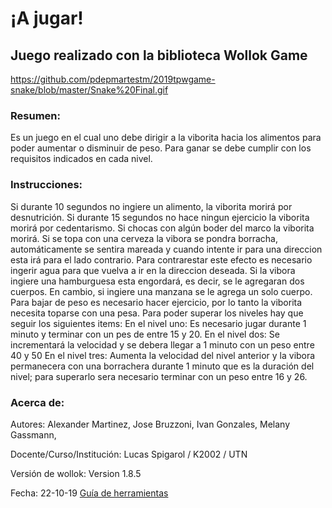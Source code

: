 # ¡A jugar! 

## Juego realizado con la biblioteca Wollok Game
https://github.com/pdepmartestm/2019tpwgame-snake/blob/master/Snake%20Final.gif



### Resumen:
Es un juego en el cual uno debe dirigir a la viborita hacia los alimentos para poder aumentar o disminuir de peso. Para ganar se debe cumplir con los requisitos indicados en cada nivel. 

### Instrucciones:
Si durante 10 segundos no ingiere un alimento, la viborita morirá por desnutrición.
Si durante 15 segundos no hace ningun ejercicio la viborita morirá por cedentarismo.
Si chocas con algún boder del marco la viborita morirá.
Si se topa con una cerveza la vibora se pondra borracha, automáticamente se sentira mareada y cuando intente ir para una direccion esta irá para el lado contrario. Para contrarestar este efecto es necesario ingerir agua para que vuelva a ir en la direccion deseada.
Si la vibora ingiere una hamburguesa esta engordará, es decir, se le agregaran dos cuerpos. En cambio, si ingiere una manzana se le agrega un solo cuerpo. Para bajar de peso es necesario hacer ejercicio, por lo tanto la viborita necesita toparse con una pesa.
Para poder superar los niveles hay que seguir los siguientes items:
En el nivel uno:
Es necesario jugar durante 1 minuto y terminar con un pes de entre 15 y 20.
En el nivel dos:
Se incrementará la velocidad y se debera llegar a 1 minuto con un peso entre 40 y 50
En el nivel tres:
Aumenta la velocidad del nivel anterior y la vibora permanecera con una borrachera durante 1 minuto que es la duración del nivel; para superarlo sera necesario terminar con un peso entre 16 y 26.

### Acerca de:

Autores:
Alexander Martinez, 
Jose Bruzzoni,
Ivan Gonzales,
Melany Gassmann,

Docente/Curso/Institución:
Lucas Spigarol / K2002 / UTN

Versión de wollok:
Version 1.8.5

Fecha:
22-10-19
[Guía de herramientas](https://www.wollok.org/documentacion/conceptos/)

